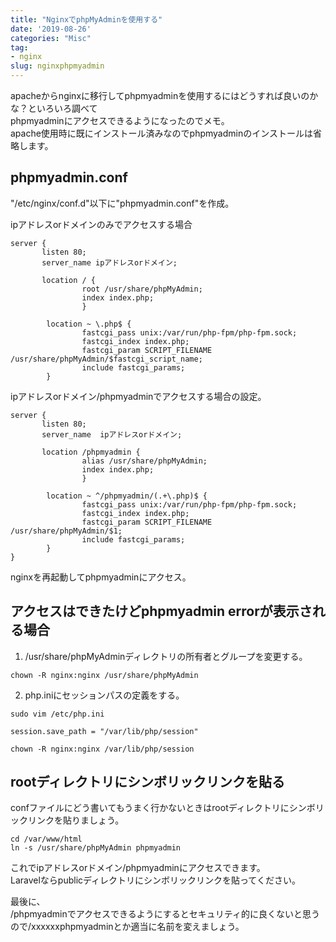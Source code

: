 ```yaml
---
title: "NginxでphpMyAdminを使用する"
date: '2019-08-26'
categories: "Misc"
tag:
- nginx
slug: nginxphpmyadmin
---
```


apacheからnginxに移行してphpmyadminを使用するにはどうすれば良いのかな？といろいろ調べて  
phpmyadminにアクセスできるようになったのでメモ。  
apache使用時に既にインストール済みなのでphpmyadminのインストールは省略します。

## phpmyadmin.conf

"/etc/nginx/conf.d"以下に"phpmyadmin.conf"を作成。  

ipアドレスorドメインのみでアクセスする場合

```
server {
       listen 80;
       server_name ipアドレスorドメイン;

       location / {
                root /usr/share/phpMyAdmin;
                index index.php;
                }

        location ~ \.php$ {
                fastcgi_pass unix:/var/run/php-fpm/php-fpm.sock;
                fastcgi_index index.php;
                fastcgi_param SCRIPT_FILENAME /usr/share/phpMyAdmin/$fastcgi_script_name;
                include fastcgi_params;
        }
```

ipアドレスorドメイン/phpmyadminでアクセスする場合の設定。

```
server {
       listen 80;
       server_name  ipアドレスorドメイン;

       location /phpmyadmin {
                alias /usr/share/phpMyAdmin;
                index index.php;
                }

        location ~ ^/phpmyadmin/(.+\.php)$ {
                fastcgi_pass unix:/var/run/php-fpm/php-fpm.sock;
                fastcgi_index index.php;
                fastcgi_param SCRIPT_FILENAME /usr/share/phpMyAdmin/$1;
                include fastcgi_params;
        }
}
```

nginxを再起動してphpmyadminにアクセス。

## アクセスはできたけどphpmyadmin errorが表示される場合

1. /usr/share/phpMyAdminディレクトリの所有者とグループを変更する。

```
chown -R nginx:nginx /usr/share/phpMyAdmin
```

2. php.iniにセッションパスの定義をする。

```
sudo vim /etc/php.ini
```

```
session.save_path = "/var/lib/php/session"
```

```
chown -R nginx:nginx /var/lib/php/session
```

## rootディレクトリにシンボリックリンクを貼る

confファイルにどう書いてもうまく行かないときはrootディレクトリにシンボリックリンクを貼りましょう。

```
cd /var/www/html
ln -s /usr/share/phpMyAdmin phpmyadmin
```

これでipアドレスorドメイン/phpmyadminにアクセスできます。  
Laravelならpublicディレクトリにシンボリックリンクを貼ってください。  

最後に、  
/phpmyadminでアクセスできるようにするとセキュリティ的に良くないと思うので/xxxxxxphpmyadminとか適当に名前を変えましょう。
